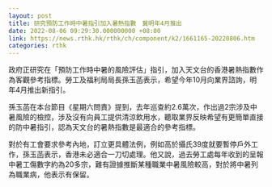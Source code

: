 ```yaml
---
layout: post
title: 研究預防工作時中暑指引加入暑熱指數　冀明年4月推出
date: 2022-08-06 09:29:30.000000000 +08:00
link: https://news.rthk.hk/rthk/ch/component/k2/1661165-20220806.htm
categories: rthk
---
```


政府正研究在「預防工作時中暑的風險評估」指引，加入天文台的香港暑熱指數作為客觀參考指標。勞工及福利局局長孫玉菡表示，希望今年10月向業界諮詢，明年4月推出新指引。

孫玉菡在本台節目《星期六問責》提到，去年巡查約2.6萬次，作出過2宗涉及中暑風險的檢控，涉及沒有向員工提供清涼飲用水，聽取業界反映希望有更簡單直接的防中暑指引，認為天文台的暑熱指數是最適合的參考指標。

對於有工會要求參考內地，訂立更具體法例，例如高於攝氏39度就要暫停戶外工作，孫玉菡表示，香港未必適合一刀切處理。他又說，過去勞工處每年收到的呈報中暑工傷數字約為20多宗，難有證據推斷某種職業中暑風險較高，對於將中暑列為職業病，他表示有保留。
